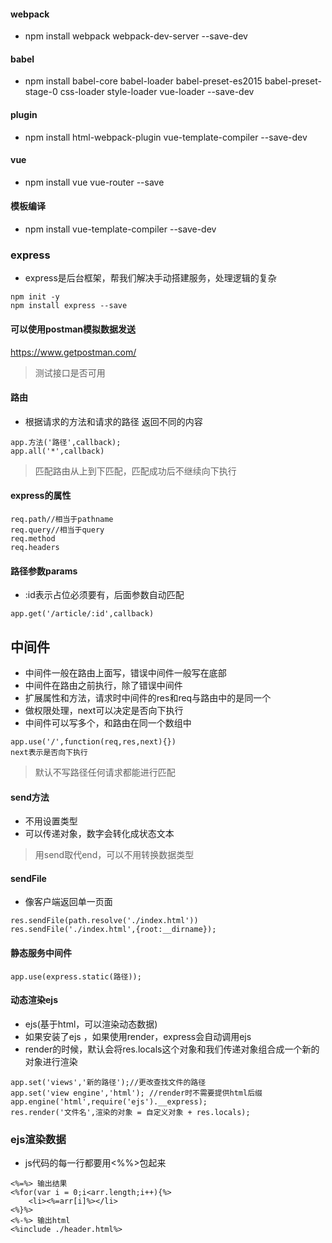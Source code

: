 #### webpack
- npm install webpack webpack-dev-server --save-dev
#### babel
- npm install babel-core babel-loader babel-preset-es2015 babel-preset-stage-0 css-loader style-loader vue-loader --save-dev
#### plugin
- npm install html-webpack-plugin vue-template-compiler --save-dev
#### vue
- npm install vue vue-router --save
#### 模板编译
- npm install vue-template-compiler --save-dev



### express
- express是后台框架，帮我们解决手动搭建服务，处理逻辑的复杂
```
npm init -y
npm install express --save
```

#### 可以使用postman模拟数据发送  
https://www.getpostman.com/

> 测试接口是否可用

#### 路由
- 根据请求的方法和请求的路径 返回不同的内容
```
app.方法('路径',callback);
app.all('*',callback)
```

> 匹配路由从上到下匹配，匹配成功后不继续向下执行

#### express的属性
```
req.path//相当于pathname
req.query//相当于query
req.method
req.headers
```

#### 路径参数params
- :id表示占位必须要有，后面参数自动匹配
```
app.get('/article/:id',callback)
```

## 中间件
- 中间件一般在路由上面写，错误中间件一般写在底部
- 中间件在路由之前执行，除了错误中间件
- 扩展属性和方法，请求时中间件的res和req与路由中的是同一个
- 做权限处理，next可以决定是否向下执行
- 中间件可以写多个，和路由在同一个数组中
```
app.use('/',function(req,res,next){})
next表示是否向下执行
```

> 默认不写路径任何请求都能进行匹配

#### send方法
- 不用设置类型
- 可以传递对象，数字会转化成状态文本

> 用send取代end，可以不用转换数据类型

#### sendFile
- 像客户端返回单一页面
```
res.sendFile(path.resolve('./index.html'))
res.sendFile('./index.html',{root:__dirname});
```
#### 静态服务中间件
```
app.use(express.static(路径));
```

#### 动态渲染ejs
- ejs(基于html，可以渲染动态数据)
- 如果安装了ejs ，如果使用render，express会自动调用ejs
- render的时候，默认会将res.locals这个对象和我们传递对象组合成一个新的对象进行渲染

```
app.set('views','新的路径');//更改查找文件的路径
app.set('view engine','html'); //render时不需要提供html后缀
app.engine('html',require('ejs').__express);
res.render('文件名',渲染的对象 = 自定义对象 + res.locals);
```

### ejs渲染数据
- js代码的每一行都要用<%%>包起来
```
<%=%> 输出结果
<%for(var i = 0;i<arr.length;i++){%>
    <li><%=arr[i]%></li>
<%}%>
<%-%> 输出html
<%include ./header.html%>
```